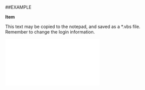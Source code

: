 

##EXAMPLE

**Item**

This text may be copied to the notepad, and saved as a *.vbs file. Remember to change the login information.

![](../../Examples/vbs/SOCriteria.Item.vb.txt)





